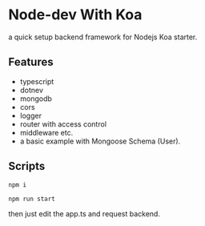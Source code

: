 # Node-dev With Koa

a quick setup backend framework for Nodejs Koa starter.

## Features

- typescript
- dotnev
- mongodb
- cors
- logger
- router with access control
- middleware etc.
- a basic example with Mongoose Schema (User).

## Scripts

```shell
npm i 
```

```shell
npm run start
```

then just edit the app.ts and request backend.

